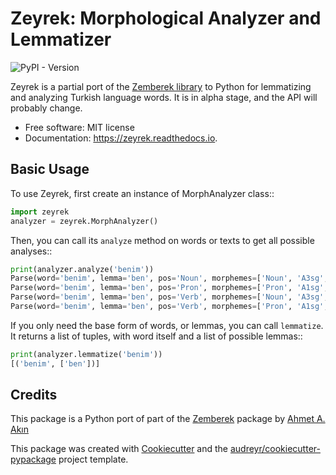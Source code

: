 # Zeyrek: Morphological Analyzer and Lemmatizer

![PyPI - Version](https://img.shields.io/pypi/v/:packageName)

Zeyrek is a partial port of the [Zemberek library](https://github.com/ahmetaa/zemberek-nlp) to Python for lemmatizing
and analyzing Turkish language words. It is in alpha stage, and the API
will probably change.


* Free software: MIT license
* Documentation: https://zeyrek.readthedocs.io.


## Basic Usage

To use Zeyrek, first create an instance of MorphAnalyzer class::

```python
import zeyrek
analyzer = zeyrek.MorphAnalyzer()
```

Then, you can call its `analyze` method on words or texts to get all possible analyses::

```python
print(analyzer.analyze('benim'))
Parse(word='benim', lemma='ben', pos='Noun', morphemes=['Noun', 'A3sg', 'P1sg'], formatted='[ben:Noun] ben:Noun+A3sg+im:P1sg')
Parse(word='benim', lemma='ben', pos='Pron', morphemes=['Pron', 'A1sg', 'Gen'], formatted='[ben:Pron,Pers] ben:Pron+A1sg+im:Gen')
Parse(word='benim', lemma='ben', pos='Verb', morphemes=['Noun', 'A3sg', 'Zero', 'Verb', 'Pres', 'A1sg'], formatted='[ben:Noun] ben:Noun+A3sg|Zero→Verb+Pres+im:A1sg')
Parse(word='benim', lemma='ben', pos='Verb', morphemes=['Pron', 'A1sg', 'Zero', 'Verb', 'Pres', 'A1sg'], formatted='[ben:Pron,Pers] ben:Pron+A1sg|Zero→Verb+Pres+im:A1sg')
```
If you only need the base form of words, or lemmas, you can call `lemmatize`. It returns a list
of tuples, with word itself and a list of possible lemmas::

```python
print(analyzer.lemmatize('benim'))
[('benim', ['ben'])]
```


## Credits

This package is a Python port of part of the [Zemberek](https://github.com/ahmetaa/zemberek-nlp) package by [Ahmet A. Akın](https://github.com/ahmetaa)


This package was created with
[Cookiecutter](https://github.com/audreyr/cookiecutter) and the
[audreyr/cookiecutter-pypackage](https://github.com/audreyr/cookiecutter-pypackage)
project template.

